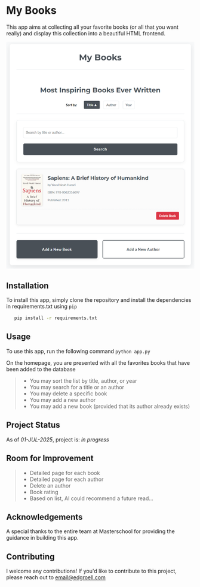 
# My Books

This app aims at collecting all your favorite books (or all that you want really) and display this collection into a beautiful HTML frontend.

![img.png](img.png)

## Installation

To install this app, simply clone the repository and install the dependencies in requirements.txt using `pip`

```bash
   pip install -r requirements.txt
```

## Usage

To use this app, run the following command `python app.py`

On the homepage, you are presented with all the favorites books that have been added to the database
> - You may sort the list by title, author, or year
> - You may search for a title or an author
> - You may delete a specific book
> - You may add a new author
> - You may add a new book (provided that its author already exists)

## Project Status

As of _01-JUL-2025_, project is: _in progress_

## Room for Improvement

> - Detailed page for each book
> - Detailed page for each author
> - Delete an author
> - Book rating
> - Based on list, AI could recommend a future read...

## Acknowledgements

A special thanks to the entire team at Masterschool for providing the guidance in building this app.

## Contributing

I welcome any contributions! If you'd like to contribute to this project, please reach out to [email@edgroell.com](mailto:email@edgroell.com)